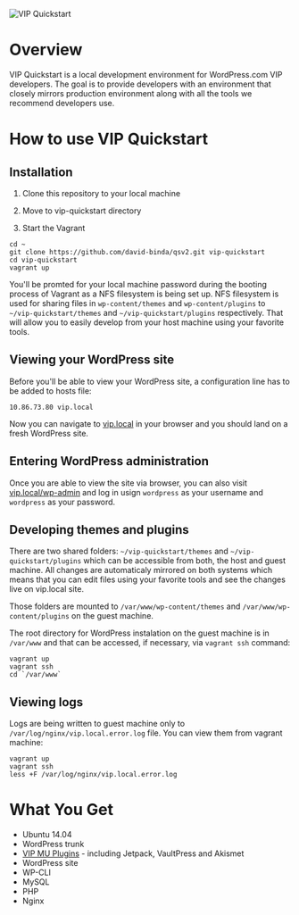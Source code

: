 ![VIP Quickstart](http://vip.wordpress.com/wp-content/themes/a8c/wpcomvip3/img/illustrations/developmenttools-03.svg)

# Overview

VIP Quickstart is a local development environment for WordPress.com VIP developers. The goal is to provide developers with an environment that closely mirrors production environment along with all the tools we recommend developers use.

# How to use VIP Quickstart

## Installation

1. Clone this repository to your local machine

2. Move to vip-quickstart directory

3. Start the Vagrant

```
cd ~
git clone https://github.com/david-binda/qsv2.git vip-quickstart
cd vip-quickstart
vagrant up
``` 

You'll be promted for your local machine password during the booting process of Vagrant as a NFS filesystem is being set up. NFS filesystem is used for sharing files in `wp-content/themes` and `wp-content/plugins` to `~/vip-quickstart/themes` and `~/vip-quickstart/plugins` respectively. That will allow you to easily develop from your host machine using your favorite tools.

## Viewing your WordPress site

Before you'll be able to view your WordPress site, a configuration line has to be added to hosts file:

```
10.86.73.80 vip.local
```

Now you can navigate to [vip.local](http://vip.local) in your browser and you should land on a fresh WordPress site.

## Entering WordPress administration

Once you are able to view the site via browser, you can also visit [vip.local/wp-admin](http://vip.local/wp-admin) and log in usign `wordpress` as your username and `wordpress` as your password.

## Developing themes and plugins

There are two shared folders: `~/vip-quickstart/themes` and `~/vip-quickstart/plugins` which can be accessible from both, the host and guest machine. All changes are automaticaly mirrored on both systems which means that you can edit files using your favorite tools and see the changes live on vip.local site.

Those folders are mounted to `/var/www/wp-content/themes` and `/var/www/wp-content/plugins` on the guest machine.

The root directory for WordPress instalation on the guest machine is in `/var/www` and that can be accessed, if necessary, via `vagrant ssh` command:

```
vagrant up
vagrant ssh
cd `/var/www`
```

## Viewing logs

Logs are being written to guest machine only to `/var/log/nginx/vip.local.error.log` file. You can view them from vagrant machine:

```
vagrant up
vagrant ssh
less +F /var/log/nginx/vip.local.error.log
```

# What You Get

* Ubuntu 14.04
* WordPress trunk
* [VIP MU Plugins](https://github.com/Automattic/vip-mu-plugins-public) - including Jetpack, VaultPress and Akismet
* WordPress site
* WP-CLI
* MySQL
* PHP
* Nginx
